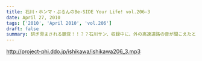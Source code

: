 ```yaml
---
title: 石川・ホンマ・ぶるんのBe-SIDE Your Life! vol.206-3
date: April 27, 2010
tags: ['2010', 'April 2010', 'vol.206']
draft: false
summary: 研ぎ澄まされる聴覚！！？？石川サン、収録中に、外の高速道路の音が聞こえたとのこと・・・リスナーさんにも聞こえていたのかな？？NAMAE
---
```


http://project-phi.ddo.jp/ishikawa/ishikawa206_3.mp3